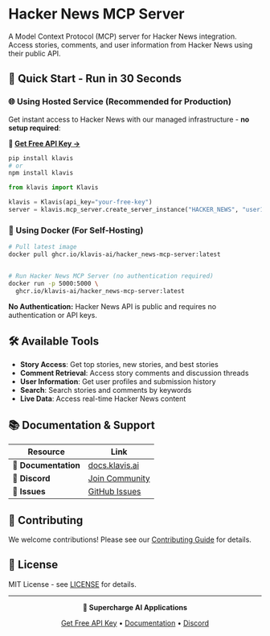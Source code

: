 # Hacker News MCP Server

A Model Context Protocol (MCP) server for Hacker News integration. Access stories, comments, and user information from Hacker News using their public API.

## 🚀 Quick Start - Run in 30 Seconds

### 🌐 Using Hosted Service (Recommended for Production)

Get instant access to Hacker News with our managed infrastructure - **no setup required**:

**🔗 [Get Free API Key →](https://www.klavis.ai/home/api-keys)**

```bash
pip install klavis
# or
npm install klavis
```

```python
from klavis import Klavis

klavis = Klavis(api_key="your-free-key")
server = klavis.mcp_server.create_server_instance("HACKER_NEWS", "user123")
```

### 🐳 Using Docker (For Self-Hosting)

```bash
# Pull latest image
docker pull ghcr.io/klavis-ai/hacker_news-mcp-server:latest


# Run Hacker News MCP Server (no authentication required)
docker run -p 5000:5000 \
  ghcr.io/klavis-ai/hacker_news-mcp-server:latest
```

**No Authentication:** Hacker News API is public and requires no authentication or API keys.

## 🛠️ Available Tools

- **Story Access**: Get top stories, new stories, and best stories
- **Comment Retrieval**: Access story comments and discussion threads
- **User Information**: Get user profiles and submission history
- **Search**: Search stories and comments by keywords
- **Live Data**: Access real-time Hacker News content

## 📚 Documentation & Support

| Resource | Link |
|----------|------|
| **📖 Documentation** | [docs.klavis.ai](https://docs.klavis.ai) |
| **💬 Discord** | [Join Community](https://discord.gg/p7TuTEcssn) |
| **🐛 Issues** | [GitHub Issues](https://github.com/klavis-ai/klavis/issues) |

## 🤝 Contributing

We welcome contributions! Please see our [Contributing Guide](../../CONTRIBUTING.md) for details.

## 📜 License

MIT License - see [LICENSE](../../LICENSE) for details.

---

<div align="center">
  <p><strong>🚀 Supercharge AI Applications </strong></p>
  <p>
    <a href="https://www.klavis.ai">Get Free API Key</a> •
    <a href="https://docs.klavis.ai">Documentation</a> •
    <a href="https://discord.gg/p7TuTEcssn">Discord</a>
  </p>
</div>
